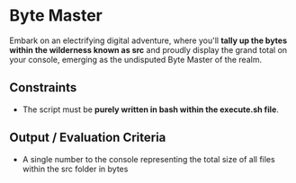 # Byte Master

Embark on an electrifying digital adventure, where you'll **tally up the bytes within the wilderness known as src** and proudly display the grand total on your console, emerging as the undisputed Byte Master of the realm.

## Constraints

- The script must be **purely written in bash within the execute.sh file**.

## Output / Evaluation Criteria

- A single number to the console representing the total size of all files within the src folder in bytes
